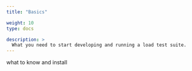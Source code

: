 ```yaml
---
title: "Basics"

weight: 10
type: docs

description: >
  What you need to start developing and running a load test suite.
---
```


what to know and install

